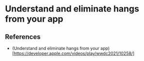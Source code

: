 # Understand and eliminate hangs from your app



## References
- (Understand and eliminate hangs from your app)[https://developer.apple.com/videos/play/wwdc2021/10258/]
